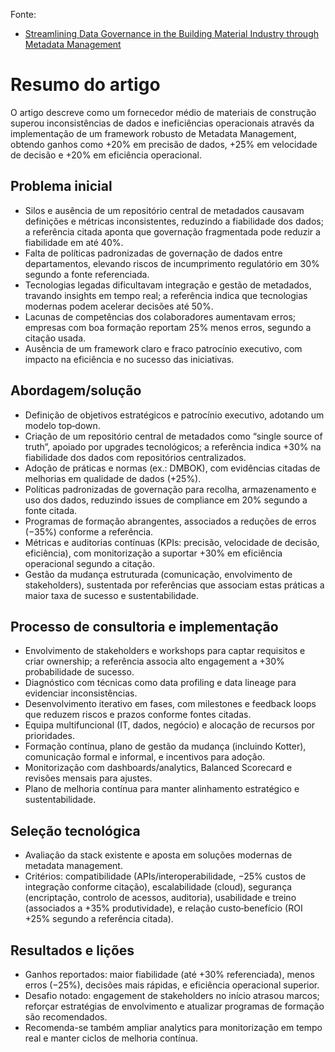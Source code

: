 Fonte: 
 - [Streamlining Data Governance in the Building Material Industry through Metadata Management](https://flevy.com/topic/metadata-management/case-streamlining-data-governance-building-material-industry-metadata-management#section3)


# Resumo do artigo

O artigo descreve como um fornecedor médio de materiais de construção superou inconsistências de dados e ineficiências operacionais através da implementação de um framework robusto de Metadata Management, obtendo ganhos como +20% em precisão de dados, +25% em velocidade de decisão e +20% em eficiência operacional.

## Problema inicial
- Silos e ausência de um repositório central de metadados causavam definições e métricas inconsistentes, reduzindo a fiabilidade dos dados; a referência citada aponta que governação fragmentada pode reduzir a fiabilidade em até 40%.
- Falta de políticas padronizadas de governação de dados entre departamentos, elevando riscos de incumprimento regulatório em 30% segundo a fonte referenciada.
- Tecnologias legadas dificultavam integração e gestão de metadados, travando insights em tempo real; a referência indica que tecnologias modernas podem acelerar decisões até 50%.
- Lacunas de competências dos colaboradores aumentavam erros; empresas com boa formação reportam 25% menos erros, segundo a citação usada.
- Ausência de um framework claro e fraco patrocínio executivo, com impacto na eficiência e no sucesso das iniciativas.

## Abordagem/solução
- Definição de objetivos estratégicos e patrocínio executivo, adotando um modelo top‑down.
- Criação de um repositório central de metadados como “single source of truth”, apoiado por upgrades tecnológicos; a referência indica +30% na fiabilidade dos dados com repositórios centralizados.
- Adoção de práticas e normas (ex.: DMBOK), com evidências citadas de melhorias em qualidade de dados (+25%).
- Políticas padronizadas de governação para recolha, armazenamento e uso dos dados, reduzindo issues de compliance em 20% segundo a fonte citada.
- Programas de formação abrangentes, associados a reduções de erros (−35%) conforme a referência.
- Métricas e auditorias contínuas (KPIs: precisão, velocidade de decisão, eficiência), com monitorização a suportar +30% em eficiência operacional segundo a citação.
- Gestão da mudança estruturada (comunicação, envolvimento de stakeholders), sustentada por referências que associam estas práticas a maior taxa de sucesso e sustentabilidade.

## Processo de consultoria e implementação
- Envolvimento de stakeholders e workshops para captar requisitos e criar ownership; a referência associa alto engagement a +30% probabilidade de sucesso.
- Diagnóstico com técnicas como data profiling e data lineage para evidenciar inconsistências.
- Desenvolvimento iterativo em fases, com milestones e feedback loops que reduzem riscos e prazos conforme fontes citadas.
- Equipa multifuncional (IT, dados, negócio) e alocação de recursos por prioridades.
- Formação contínua, plano de gestão da mudança (incluindo Kotter), comunicação formal e informal, e incentivos para adoção.
- Monitorização com dashboards/analytics, Balanced Scorecard e revisões mensais para ajustes.
- Plano de melhoria contínua para manter alinhamento estratégico e sustentabilidade.

## Seleção tecnológica
- Avaliação da stack existente e aposta em soluções modernas de metadata management.
- Critérios: compatibilidade (APIs/interoperabilidade, −25% custos de integração conforme citação), escalabilidade (cloud), segurança (encriptação, controlo de acessos, auditoria), usabilidade e treino (associados a +35% produtividade), e relação custo‑benefício (ROI +25% segundo a referência citada).

## Resultados e lições
- Ganhos reportados: maior fiabilidade (até +30% referenciada), menos erros (−25%), decisões mais rápidas, e eficiência operacional superior.
- Desafio notado: engagement de stakeholders no início atrasou marcos; reforçar estratégias de envolvimento e atualizar programas de formação são recomendados.
- Recomenda-se também ampliar analytics para monitorização em tempo real e manter ciclos de melhoria contínua.

